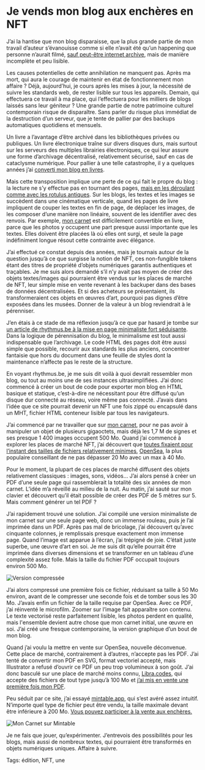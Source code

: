 # Je vends mon blog aux enchères en NFT

J’ai la hantise que mon blog disparaisse, que la plus grande partie de mon travail d’auteur s’évanouisse comme si elle n’avait été qu’un happening que personne n’aurait filmé, [sauf peut-être internet archive](https://web.archive.org/web/*/https://tcrouzet.com), mais de manière incomplète et peu lisible.<span id="more-60102"></span>

Les causes potentielles de cette annihilation ne manquent pas. Après ma mort, qui aura le courage de maintenir en état de fonctionnement mon affaire ? Déjà, aujourd’hui, je cours après les mises à jour, la nécessité de suivre les standards web, de rester lisible sur tous les appareils. Demain, qui effectuera ce travail à ma place, qui l’effectuera pour les milliers de blogs laissés sans leur géniteur ? Une grande partie de notre patrimoine culturel contemporain risque de disparaître. Sans parler du risque plus immédiat de la destruction d’un serveur, que je tente de pallier par des backups automatiques quotidiens et mensuels.

Un livre a l’avantage d’être archivé dans les bibliothèques privées ou publiques. Un livre électronique traîne sur divers disques durs, mais surtout sur les serveurs des multiples librairies électroniques, ce qui leur assure une forme d’archivage décentralisé, relativement sécurisé, sauf en cas de cataclysme numérique. Pour pallier à une telle catastrophe, il y a quelques années j’ai [converti mon blog en livres](https://tcrouzet.com/les-annees-blog/).

Mais cette transposition implique une perte de ce qui fait le propre du blog : la lecture ne s’y effectue pas en tournant des pages, [mais en les déroulant comme avec les rotulus antiques](https://tcrouzet.com/2015/01/05/lebook-quun-ersatz-de-lecture-numerique/). Sur les blogs, les textes et les images se succèdent dans une cinématique verticale, quand les pages de livre impliquent de couper les textes en fin de page, de déplacer les images, de les composer d’une manière non linéaire, souvent de les identifier avec des renvois. Par exemple, [mon carnet](https://tcrouzet.com/carnets/) est difficilement convertible en livre, parce que les photos y occupent une part presque aussi importante que les textes. Elles doivent être placées là où elles ont surgi, et seule la page indéfiniment longue résout cette contrainte avec élégance.

J’ai effectué ce constat depuis des années, mais je tournais autour de la question jusqu’à ce que surgisse la notion de NFT, ces non-fungible tokens étant des titres de propriété d’objets numériques garantis authentiques et traçables. Je me suis alors demandé s’il n’y avait pas moyen de créer des objets textes/images qui pourraient être vendus sur les places de marché de NFT, leur simple mise en vente revenant à les backuper dans des bases de données décentralisées. Et si des acheteurs se présentaient, ils transformeraient ces objets en œuvres d’art, pourquoi pas dignes d’être exposées dans les musées. Donner de la valeur à un blog reviendrait à le pérenniser.

J’en étais à ce stade de ma réflexion jusqu’à ce que par hasard je tombe sur [un article de rhythmus.be à la mise en page minimaliste fort séduisante](http://rhythmus.be/md2indd/). Dans la logique de pérennisation du blog, le minimalisme est tout aussi indispensable que l’archivage. Le code HTML des pages doit être aussi simple que possible, recourir aux standards les plus anciens, concentrer fantaisie que hors du document dans une feuille de styles dont la maintenance n’affecte pas le reste de la structure.

En voyant rhythmus.be, je me suis dit voilà à quoi devrait ressembler mon blog, ou tout au moins une de ses instances ultrasimplifiées. J’ai donc commencé à créer un bout de code pour exporter mon blog en HTML basique et statique, c’est-à-dire ne nécessitant pour être diffusé qu’un disque dur connecté au réseau, voire même pas connecté. J’avais dans l’idée que ce site pourrait devenir un NFT une fois zippé ou encapsulé dans un MHT, fichier HTML conteneur lisible par tous les navigateurs.

J’ai commencé par ne travailler que sur [mon carnet](https://tcrouzet.com/carnets/), pour ne pas avoir à manipuler un objet de plusieurs gigaoctets, mais déjà les 1,7 M de signes et ses presque 1 400 images occupent 500 Mo. Quand j’ai commencé à explorer les places de marché NFT, j’ai découvert que [toutes fixaient pour l’instant des tailles de fichiers relativement minimes](https://cyberscrilla.com/minting-your-nft-file-size-upload-limitations-and-restrictions/), [OpenSea](https://opensea.io/), la plus populaire conseillant de ne pas dépasser 20 Mo avec un max à 40 Mo.

Pour le moment, la plupart de ces places de marché diffusent des objets relativement classiques : images, sons, vidéos… J’ai alors pensé à créer un PDF d’une seule page qui rassemblerait la totalité des six années de mon carnet. L’idée m’a réveillé au milieu de la nuit. Au matin, j’ai sauté sur mon clavier et découvert qu’il était possible de créer des PDF de 5 mètres sur 5. Mais comment générer un tel PDF ?

J’ai rapidement trouvé une solution. J’ai compilé une version minimaliste de mon carnet sur une seule page web, donc un immense rouleau, puis je l’ai imprimée dans un PDF. Après pas mal de bricolage, j’ai découvert qu’avec cinquante colonnes, je remplissais presque exactement mon immense page. Quand l’image est apparue à l’écran, j’ai trépigné de joie. C’était juste superbe, une œuvre d’art en soi. Je me suis dit qu’elle pourrait être imprimée dans diverses dimensions et se transformer en un tableau d’une complexité assez folle. Mais la taille du fichier PDF occupait toujours environ 500 Mo.

![Version compressée ](https://tcrouzet.comhttps://tcrouzet.com/images_tc/2021/08/Crouzet-Carnet-capture-1236x1200.jpg)

J’ai alors compressé une première fois ce fichier, réduisant sa taille à 50 Mo environ, avant de le compresser une seconde fois et de tomber sous les 30 Mo. J’avais enfin un fichier de la taille requise par OpenSea. Avec ce PDF, j’ai réinventé le microfilm. Zoomer sur l’image fait apparaître son contenu. Le texte vectorisé reste parfaitement lisible, les photos perdent en qualité, mais l'ensemble devient autre chose que mon carnet initial, une œuvre en soi. J’ai créé une fresque contemporaine, la version graphique d’un bout de mon blog.

Quand j’ai voulu la mettre en vente sur OpenSea, nouvelle déconvenue. Cette place de marché, contrairement à d’autres, n’accepte pas les PDF. J’ai tenté de convertir mon PDF en SVG, format vectoriel accepté, mais Illustrator a refusé d’ouvrir ce PDF un peu trop volumineux à son goût. J’ai donc basculé sur une place de marché moins connu, [Libra.codes](https://libra.codes/), qui accepte des fichiers de tout type jusqu’à 100 Mo et [j’ai mis en vente une première fois mon PDF](https://libra.codes/token/79c1a8af5ef708a621b1334fc87bea94ac07c4f0).

Peu séduit par ce site, j’ai essayé [mintable.app](https://mintable.app/), qui s’est avéré assez intuitif. N’importe quel type de fichier peut être vendu, la taille maximale devant être inférieure à 200 Mo. [Vous pouvez participer à la vente aux enchères.](https://mintable.app/art/item/Crouzet-Diary-2015-2021-The-diary-convert-in-a-giant-painting-5mx5m/buKmUZJYsiO9bxn)

![Mon Carnet sur Mintable](https://mintable.app/art/item/Crouzet-Diary-2015-2021-The-diary-convert-in-a-giant-painting-5mx5m/buKmUZJYsiO9bxn)

Je ne fais que jouer, qu’expérimenter. J’entrevois des possibilités pour les blogs, mais aussi de nombreux textes, qui pourraient être transformés en objets numériques uniques. Affaire à suivre.

Tags: édition, NFT, une